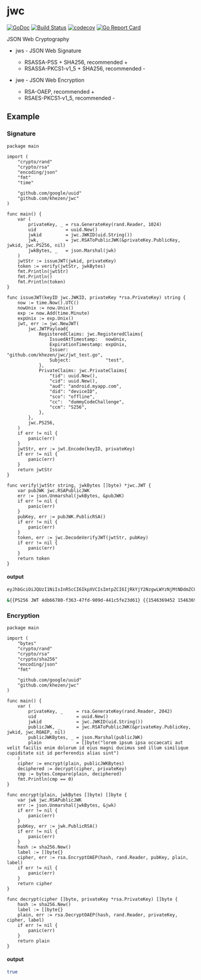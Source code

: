 # jwc

[![GoDoc](https://img.shields.io/badge/go-documentation-blue.svg?style=flat-square)](https://godoc.org/github.com/khezen/jwc)
[![Build Status](http://img.shields.io/travis/khezen/jwc.svg?style=flat-square)](https://travis-ci.org/khezen/jwc) [![codecov](https://img.shields.io/codecov/c/github/khezen/jwc/master.svg?style=flat-square)](https://codecov.io/gh/khezen/jwc)
[![Go Report Card](https://goreportcard.com/badge/github.com/khezen/jwc?style=flat-square)](https://goreportcard.com/report/github.com/khezen/jwc)

JSON Web Cryptography

* jws - JSON Web Signature
  * RSASSA-PSS + SHA256, recommended +
  * RSASSA-PKCS1-v1_5 + SHA256, recommended -
  
* jwe - JSON Web Encryption
  * RSA-OAEP, recommended +
  * RSAES-PKCS1-v1_5, recommended -

## Example

### Signature

```golang
package main

import (
	"crypto/rand"
	"crypto/rsa"
	"encoding/json"
	"fmt"
	"time"

	"github.com/google/uuid"
	"github.com/khezen/jwc"
)

func main() {
    var (
        privateKey, _ = rsa.GenerateKey(rand.Reader, 1024)
        uid           = uuid.New()
        jwkid         = jwc.JWKID(uid.String())
        jwk, _        = jwc.RSAToPublicJWK(&privateKey.PublicKey, jwkid, jwc.PS256, nil)
        jwkBytes, _   = json.Marshal(jwk)
    )
    jwtStr := issueJWT(jwkid, privateKey)
    token := verify(jwtStr, jwkBytes)
    fmt.Println(jwtStr)
    fmt.Println()
	fmt.Println(token)
}

func issueJWT(keyID jwc.JWKID, privateKey *rsa.PrivateKey) string {
	now := time.Now().UTC()
	nowUnix := now.Unix()
	exp := now.Add(time.Minute)
	expUnix := exp.Unix()
	jwt, err := jwc.NewJWT(
		jwc.JWTPayload{
			RegisteredClaims: jwc.RegisteredClaims{
				IssuedAtTimestamp:   nowUnix,
				ExpirationTimestamp: expUnix,
				Issuer:              "github.com/khezen/jwc/jwt_test.go",
				Subject:             "test",
			},
			PrivateClaims: jwc.PrivateClaims{
				"tid": uuid.New(),
				"cid": uuid.New(),
				"aud": "android.myapp.com",
				"did": "deviceID",
				"sco": "offline",
				"cc":  "dummyCodeChallenge",
				"ccm": "S256",
			},
		},
		jwc.PS256,
	)
	if err != nil {
		panic(err)
	}
	jwtStr, err := jwt.Encode(keyID, privateKey)
	if err != nil {
		panic(err)
	}
	return jwtStr
}

func verify(jwtStr string, jwkBytes []byte) *jwc.JWT {
	var pubJWK jwc.RSAPublicJWK
	err := json.Unmarshal(jwkBytes, &pubJWK)
	if err != nil {
		panic(err)
	}
	pubKey, err := pubJWK.PublicRSA()
	if err != nil {
		panic(err)
	}
	token, err := jwc.DecodeVerifyJWT(jwtStr, pubKey)
	if err != nil {
		panic(err)
	}
	return token
}
```

#### output

```sh
eyJhbGciOiJQUzI1NiIsInR5cCI6IkpXVCIsImtpZCI6IjRkYjY2NzgwLWYzNjMtNDdmZC05MDlkLTQ0MWM1ZmUyM2Q2MSJ9.eyJleHAiOjE1NDYzNjk0NTIsImlhdCI6MTU0NjM2OTM5MiwiaXNzIjoiZ2l0aHViLmNvbS9raGV6ZW4vandjL2p3dF90ZXN0LmdvIiwic3ViIjoidGVzdCIsInByaXYiOnsiYXVkIjoiYW5kcm9pZC5teWFwcC5jb20iLCJjYyI6ImR1bW15Q29kZUNoYWxsZW5nZSIsImNjbSI6IlMyNTYiLCJjaWQiOiIwMTA4YmZiZC0yZjc2LTQyMmEtYTNiZC0yNjMxZmVhYWNiZWUiLCJkaWQiOiJkZXZpY2VJRCIsInNjbyI6Im9mZmxpbmUiLCJ0aWQiOiJiMGIwZWM5Mi1jZTNjLTQ3ZjUtODQ5Ny03Y2FiMjkxNDcyZDAifX0.WktA5tt_Tt6R-qZuTqpSB7xnYDrMlJXjz7aTzQys1UjMAEjLFHCWqmLp33DRlUboZiZQWa_6D4c6fzS-UHFQ9pQ_73s_Rg83i6XEMJIlr2k420g_cO-N_y425gnoJ2GDOpVSGxMS5uofh8JoE6OZpPNauJo_Z5MNpEKp5XZDEAE

&{{PS256 JWT 4db66780-f363-47fd-909d-441c5fe23d61} {{1546369452 1546369392 github.com/khezen/jwc/jwt_test.go test } map[tid:b0b0ec92-ce3c-47f5-8497-7cab291472d0 aud:android.myapp.com cc:dummyCodeChallenge ccm:S256 cid:0108bfbd-2f76-422a-a3bd-2631feaacbee did:deviceID sco:offline]}}
```

### Encryption

```golang
package main

import (
	"bytes"
	"crypto/rand"
	"crypto/rsa"
	"crypto/sha256"
	"encoding/json"
	"fmt"

	"github.com/google/uuid"
	"github.com/khezen/jwc"
)

func main() {
	var (
		privateKey, _     = rsa.GenerateKey(rand.Reader, 2042)
		uid               = uuid.New()
		jwkid             = jwc.JWKID(uid.String())
		publicJWK, _      = jwc.RSAToPublicJWK(&privateKey.PublicKey, jwkid, jwc.ROAEP, nil)
		publicJWKBytes, _ = json.Marshal(publicJWK)
		plain             = []byte("lorem ipsum ipsa occaecati aut velit facilis enim dolorum id eius magni ducimus sed illum similique cupiditate sit id perferendis alias sint")
	)
	cipher := encrypt(plain, publicJWKBytes)
	deciphered := decrypt(cipher, privateKey)
	cmp := bytes.Compare(plain, deciphered)
	fmt.Println(cmp == 0)
}

func encrypt(plain, jwkBytes []byte) []byte {
	var jwk jwc.RSAPublicJWK
	err := json.Unmarshal(jwkBytes, &jwk)
	if err != nil {
		panic(err)
	}
	pubKey, err := jwk.PublicRSA()
	if err != nil {
		panic(err)
	}
	hash := sha256.New()
	label := []byte{}
	cipher, err := rsa.EncryptOAEP(hash, rand.Reader, pubKey, plain, label)
	if err != nil {
		panic(err)
	}
	return cipher
}

func decrypt(cipher []byte, privateKey *rsa.PrivateKey) []byte {
	hash := sha256.New()
	label := []byte{}
	plain, err := rsa.DecryptOAEP(hash, rand.Reader, privateKey, cipher, label)
	if err != nil {
		panic(err)
	}
	return plain
}
```

#### output

```sh
true
```